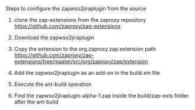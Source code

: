 Steps to configure the zapwso2jiraplugin from the source

1. clone the zap-extensions from the zaproxy repository 
          https://github.com/zaproxy/zap-extensions

2. Download the zapwso2jiraplugin

3. Copy the extension to the org.zaproxy.zap.extension path
        https://github.com/zaproxy/zap-extensions/tree/master/src/org/zaproxy/zap/extension
        
4. Add the zapwso2jiraplugin as an add-on in the build.xm file
    			<build-addon name="zapwso2jiraplugin"/>
    
5. Execute the ant-build operation

6. Find the zapwso2jiraplugin-alpha-1.zap inside the build/zap-exts folder after the ant-build
